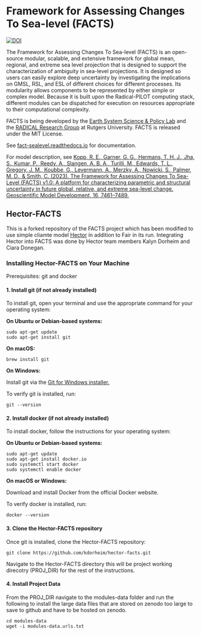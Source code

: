 # Framework for Assessing Changes To Sea-level (FACTS)

[![DOI](https://zenodo.org/badge/151614681.svg)](https://zenodo.org/badge/latestdoi/151614681)

The Framework for Assessing Changes To Sea-level (FACTS) is an open-source modular, scalable, and extensive framework for global mean, regional, and extreme sea level projection that is designed to support the characterization of ambiguity in sea-level projections. It is designed so users can easily explore deep uncertainty by investigating the implications on GMSL, RSL, and ESL of different choices for different processes. Its modularity allows components to be represented by either simple or complex model. Because it is built upon the Radical-PILOT computing stack, different modules can be dispatched for execution on resources appropriate to their computational complexity.

FACTS is being developed by the [Earth System Science & Policy Lab](https://www.earthscipol.net) and the [RADICAL Research Group](https://radical.rutgers.edu) at Rutgers University. FACTS is released under the MIT License.

See [fact-sealevel.readthedocs.io](https://fact-sealevel.readthedocs.io) for documentation.

For model description, see [Kopp, R. E., Garner, G. G., Hermans, T. H. J., Jha, S., Kumar, P., Reedy, A., Slangen, A. B. A., Turilli, M., Edwards, T. L., Gregory, J. M., Koubbe, G., Levermann, A., Merzky, A., Nowicki, S., Palmer, M. D., & Smith, C. (2023). The Framework for Assessing Changes To Sea-Level (FACTS) v1.0: A platform for characterizing parametric and structural uncertainty in future global, relative, and extreme sea-level change. Geoscientific Model Development, 16, 7461–7489.](https://doi.org/10.5194/gmd-16-7461-2023)

## Hector-FACTS

This is a forked repository of the FACTS project which has been modified to use simple cliamte model [Hector](https://github.com/JGCRI/hector) in addition to Fair in its run. Integrating Hector into FACTS was done by Hector team members Kalyn Dorheim and Ciara Donegan. 


### Installing Hector-FACTS on Your Machine

Prerequisites: git and docker 

#### 1. Install git (if not already installed)

To install git, open your terminal and use the appropriate command for your operating system:

**On Ubuntu or Debian-based systems:**

```
sudo apt-get update
sudo apt-get install git
```

**On macOS:** 

```
brew install git
```

**On Windows:**

Install git via the [Git for Windows installer.](https://gitforwindows.org/)

To verify git is installed, run:
```
git --version

```

#### 2. Install docker (if not already installed)

To install docker, follow the instructions for your operating system:

**On Ubuntu or Debian-based systems:**

```
sudo apt-get update
sudo apt-get install docker.io
sudo systemctl start docker
sudo systemctl enable docker
```

**On macOS or Windows:**

Download and install Docker from the official Docker website.

To verify docker is installed, run:
```
docker --version
```

#### 3. Clone the Hector-FACTS repository

Once git is installed, clone the Hector-FACTS repository:

```
git clone https://github.com/kdorheim/hector-facts.git
```

Navigate to the Hector-FACTS directory this will be project working direcotry (PROJ_DIR) for the rest of the instructions. 


#### 4. Install Project Data 

From the PROJ_DIR navigate to the modules-data folder and run the following to install the large data files that are stored on zenodo too large to save to github and have to be hosted on zenodo.
```
cd modules-data
wget -i modules-data.urls.txt
```
